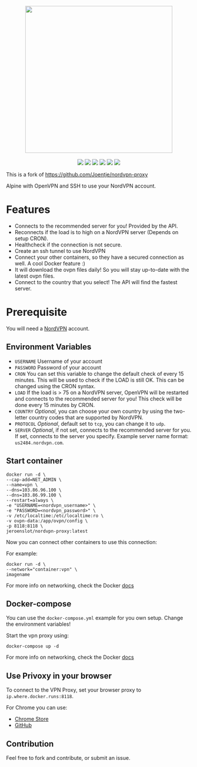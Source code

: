 <p align="center">
    <a href="https://nordvpn.com/"><img src="https://www.freelogovectors.net/wp-content/uploads/2020/11/nordvpn-logo.png" width="400"/></a>
    </br>
    </br>
    <a href="https://github.com/Joentje/nordvpn-proxy"><img src="https://github.com/Joentje/nordvpn-proxy/workflows/latest/badge.svg"/></a>
    <a href="https://github.com/Joentje/nordvpn-proxy"><img src="https://github.com/Joentje/nordvpn-proxy/workflows/release/badge.svg"/></a>
    <a href="https://github.com/Joentje/nordvpn-proxy"><img src="https://badgen.net/github/stars/Joentje/nordvpn-proxy?icon=github&label=stars&color=black"/></a>
    <a href="https://cloud.docker.com/u/jeroenslot/repository/docker/jeroenslot/nordvpn-proxy"><img src="https://badgen.net/docker/size/jeroenslot/nordvpn-proxy?icon=docker&label=size"/></a>
    <a href="https://cloud.docker.com/u/jeroenslot/repository/docker/jeroenslot/nordvpn-proxy"><img src="https://badgen.net/docker/pulls/jeroenslot/nordvpn-proxy?icon=docker&label=pulls"/></a>
    <a href="https://cloud.docker.com/u/jeroenslot/repository/docker/jeroenslot/nordvpn-proxy"><img src="https://badgen.net/docker/stars/jeroenslot/nordvpn-proxy?icon=docker&label=stars"/></a>
    </br>
</p>


This is a fork of https://github.com/Joentje/nordvpn-proxy

Alpine with OpenVPN and SSH to use your NordVPN account.

# Features

- Connects to the recommended server for you! Provided by the API.
- Reconnects if the load is to high on a NordVPN server (Depends on setup CRON).
- Healthcheck if the connection is not secure.
- Create an ssh tunnel to use NordVPN
- Connect your other containers, so they have a secured connection as well. A cool Docker feature :)
- It will download the ovpn files daily! So you will stay up-to-date with the latest ovpn files.
- Connect to the country that you select! The API will find the fastest server.

# Prerequisite 

You will need a [NordVPN](https://nordvpn.com) account.

## Environment Variables

- `USERNAME` Username of your account
- `PASSWORD` Password of your account
- `CRON` You can set this variable to change the default check of every 15 minutes. This will be used to check if the LOAD is still OK. This can be changed using the CRON syntax.
- `LOAD` If the load is > 75 on a NordVPN server, OpenVPN will be restarted and connects to the recommended server for you! This check will be done every 15 minutes by CRON.
- `COUNTRY` *Optional*, you can choose your own country by using the two-letter country codes that are supported by NordVPN.
- `PROTOCOL` *Optional*, default set to `tcp`, you can change it to `udp`.
- `SERVER` *Optional*, if not set, connects to the recommended server for you. If set, connects to the server you specify. Example server name format: `us2484.nordvpn.com`.


## Start container

```Shell
docker run -d \
--cap-add=NET_ADMIN \
--name=vpn \
--dns=103.86.96.100 \
--dns=103.86.99.100 \
--restart=always \
-e "USERNAME=<nordvpn_username>" \
-e "PASSWORD=<nordvpn_password>" \
-v /etc/localtime:/etc/localtime:ro \
-v ovpn-data:/app/ovpn/config \
-p 8118:8118 \
jeroenslot/nordvpn-proxy:latest 
```

Now you can connect other containers to use this connection:

For example:
```Shell
docker run -d \
--network="container:vpn" \
imagename 
```

For more info on networking, check the Docker [docs](https://docs.docker.com/engine/reference/run/#network-settings)

## Docker-compose

You can use the `docker-compose.yml` example for you own setup. Change the environment variables!

Start the vpn proxy using:

```Shell
docker-compose up -d
```

For more info on networking, check the Docker [docs](https://docs.docker.com/compose/compose-file/#network_mode)


## Use Privoxy in your browser

To connect to the VPN Proxy, set your browser proxy to `ip.where.docker.runs:8118`.

For Chrome you can use: 
- [Chrome Store](https://chrome.google.com/webstore/detail/proxy-switchyomega/padekgcemlokbadohgkifijomclgjgif)
- [GitHub](https://github.com/FelisCatus/SwitchyOmega)

## Contribution

Feel free to fork and contribute, or submit an issue.
